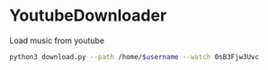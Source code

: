 # YoutubeDownloader

Load music from youtube

```bash
python3 download.py --path /home/$username --watch 0sB3Fjw3Uvc
```

